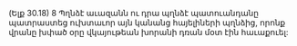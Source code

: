 (Ելք 30.18)
8 Պղնձէ աւազանն ու դրա պղնձէ պատուանդանը պատրաստեց ուխտաւոր այն կանանց հայելիների պղնձից, որոնք վրանը խփած օրը վկայութեան խորանի դռան մօտ էին հաւաքուել:
